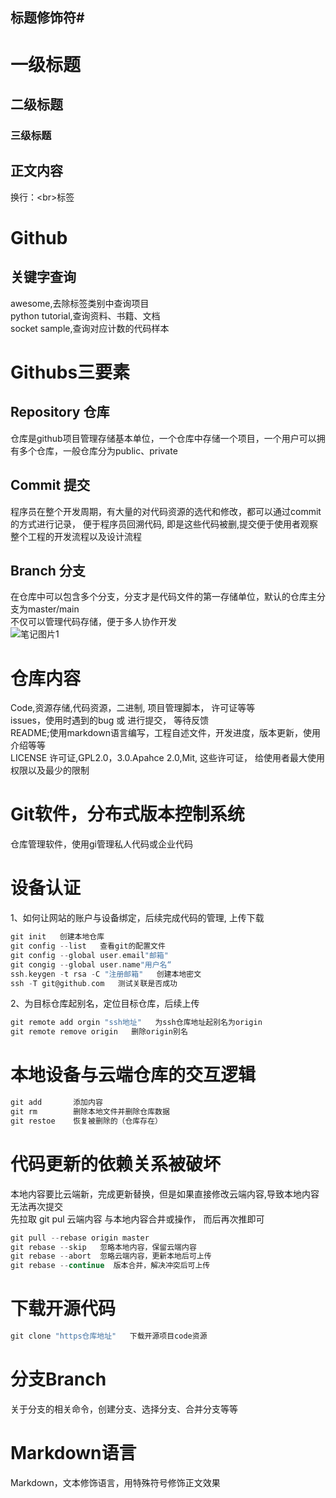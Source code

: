 ## 标题修饰符\#

# 一级标题
## 二级标题
### 三级标题

## 正文内容
   换行：\<br\>标签

# Github 
## 关键字查询
awesome,去除标签类别中查询项目<br>
python tutorial,查询资料、书籍、文档<br>
socket sample,查询对应计数的代码样本<br>
# Githubs三要素
## Repository 仓库
仓库是github项目管理存储基本单位，一个仓库中存储一个项目，一个用户可以拥有多个仓库，一般仓库分为public、private
## Commit 提交
程序员在整个开发周期，有大量的对代码资源的选代和修改，都可以通过commit的方式进行记录， 便于程序员回溯代码, 即是这些代码被删,提交便于使用者观察整个工程的开发流程以及设计流程
## Branch 分支
在仓库中可以包含多个分支，分支才是代码文件的第一存储单位，默认的仓库主分支为master/main<br>
不仅可以管理代码存储，便于多人协作开发<br>
![笔记图片1](https://i.postimg.cc/zVr2QLvT/1.png)

# 仓库内容
Code,资源存储,代码资源，二进制, 项目管理脚本， 许可证等等<br>
issues，使用时遇到的bug 或 进行提交， 等待反馈<br>
README;使用markdown语言编写，工程自述文件，开发进度，版本更新，使用介绍等等<br>
LICENSE 许可证,GPL2.0，3.0.Apahce 2.0,Mit, 这些许可证， 给使用者最大使用权限以及最少的限制<br>
# Git软件，分布式版本控制系统
仓库管理软件，使用gi管理私人代码或企业代码<br>

# 设备认证
1、如何让网站的账户与设备绑定，后续完成代码的管理, 上传下载<br>
```c
git init   创建本地仓库
git config --list   查看git的配置文件
git config --global user.email"邮箱"
git congig --global user.name"用户名“
ssh.keygen -t rsa -C "注册邮箱"   创建本地密文
ssh -T git@github.com   测试关联是否成功
```
2、为目标仓库起别名，定位目标仓库，后续上传<br>
```c
git remote add orgin "ssh地址"   为ssh仓库地址起别名为origin
git remote remove origin   删除origin别名
```
# 本地设备与云端仓库的交互逻辑
```c
git add       添加内容
git rm        删除本地文件并删除仓库数据
git restoe    恢复被删除的（仓库存在）
```

# 代码更新的依赖关系被破坏
本地内容要比云端新，完成更新替换，但是如果直接修改云端内容,导致本地内容无法再次提交<br>
先拉取 git pul 云端内容 与本地内容合井或操作， 而后再次推即可<br>
```c
git pull --rebase origin master
git rebase --skip   忽略本地内容，保留云端内容
git rebase --abort  忽略云端内容，更新本地后可上传
git rebase --continue  版本合并，解决冲突后可上传
```
# 下载开源代码
```c
git clone "https仓库地址"   下载开源项目code资源
```
# 分支Branch
关于分支的相关命令，创建分支、选择分支、合并分支等等<br>
# Markdown语言
Markdown，文本修饰语言，用特殊符号修饰正文效果<br>




